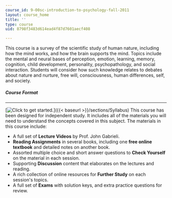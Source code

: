 ```yaml
---
course_id: 9-00sc-introduction-to-psychology-fall-2011
layout: course_home
title: ''
type: course
uid: 8798f3483d614ead4f87d7601aecf408

---
```

This course is a survey of the scientific study of human nature, including how the mind works, and how the brain supports the mind. Topics include the mental and neural bases of perception, emotion, learning, memory, cognition, child development, personality, psychopathology, and social interaction. Students will consider how such knowledge relates to debates about nature and nurture, free will, consciousness, human differences, self, and society.
##### Course Format

* * *

[![Click to get started.](/images/button_start.png)]({{< baseurl >}}/sections/Syllabus) This course has been designed for independent study. It includes all of the materials you will need to understand the concepts covered in this subject. The materials in this course include:

*   A full set of **Lecture Videos** by Prof. John Gabrieli.
*   **Reading Assignments** in several books, including one **free online textbook** and detailed notes on another book.
*   Assorted multiple choice and short answer questions to **Check Yourself** on the material in each session.
*   Supporting **Discussion** content that elaborates on the lectures and reading.
*   A rich collection of online resources for **Further Study** on each session's topics.
*   A full set of **Exams** with solution keys, and extra practice questions for review.